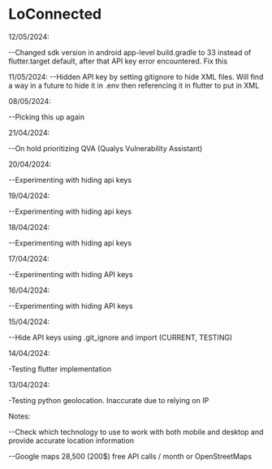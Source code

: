 # LoConnected

12/05/2024:

--Changed sdk version in android app-level build.gradle to 33 instead of flutter.target default, after that API key error encountered. Fix this

11/05/2024:
--Hidden API key by setting gitignore to hide XML files. Will find a way in a future to hide it in .env then referencing it in flutter to put in XML

08/05/2024:

--Picking this up again

21/04/2024:

--On hold prioritizing QVA (Qualys Vulnerability Assistant)

20/04/2024:

--Experimenting with hiding api keys

19/04/2024:

--Experimenting with hiding api keys

18/04/2024:

--Experimenting with hiding api keys

17/04/2024:

--Experimenting with hiding API keys


16/04/2024:

--Experimenting with hiding API keys

15/04/2024:

--Hide API keys using .git_ignore and import (CURRENT, TESTING)

14/04/2024:

-Testing flutter implementation

13/04/2024:

-Testing python geolocation. Inaccurate due to relying on IP

Notes:

--Check which technology to use to work with both mobile and desktop and provide accurate location information

--Google maps 28,500 (200$) free API calls / month or OpenStreetMaps
